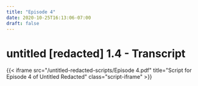 ```yaml
---
title: "Episode 4"
date: 2020-10-25T16:13:06-07:00
draft: false
---
```


# untitled [redacted] 1.4 - Transcript
{{< iframe src="/untitled-redacted-scripts/Episode 4.pdf" 
    title="Script for Episode 4 of Untitled Redacted"
    class="script-iframe" >}}
